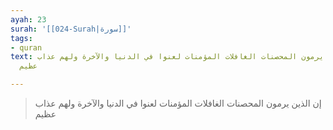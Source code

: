 ```yaml
---
ayah: 23
surah: '[[024-Surah|سورة]]'
tags:
- quran
text: إن الذين يرمون المحصنات الغافلات المؤمنات لعنوا في الدنيا والآخرة ولهم عذاب
  عظيم

---
```

> إن الذين يرمون المحصنات الغافلات المؤمنات لعنوا في الدنيا والآخرة ولهم عذاب عظيم

